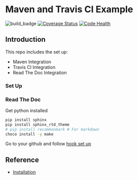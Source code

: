 # Maven and Travis CI Example
![build_badge](https://travis-ci.org/jackalsin/DistributedSystem.svg?branch=master "Logo Title Text 1")
[![Coverage Status](https://coveralls.io/repos/github/jackalsin/DistributedSystem/badge.svg?branch=master)](https://coveralls.io/github/jackalsin/DistributedSystem?branch=master)
[![Code Health](https://landscape.io/github/jackalsin/DistributedSystem/master/landscape.svg?style=flat)](https://landscape.io/github/jackalsin/DistributedSystem/master)

## Introduction

This repo includes the set up:

- Maven Integration
- Travis CI Integration
- Read The Doc Integration

### Set Up

### Read The Doc

Get python installed

```bash
pip install sphinx
pip install sphinx_rtd_theme
# pip install recommonmark # For markdown
choco install -y make
```

Go to your github and follow [hook set up](https://docs.readthedocs.io/en/latest/webhooks.html#github)

## Reference

- [Installation](https://sphinx-rtd-theme.readthedocs.io/en/latest/installing.html)

